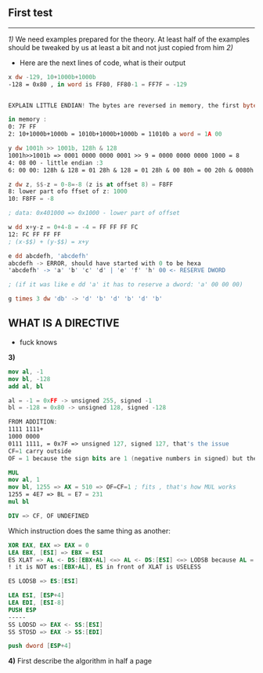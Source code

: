 
## First test

---
*1)* We need examples prepared for the theory. At least half of the examples should be tweaked by us at least a bit and not just copied from him
*2)*

- Here are the next lines of code, what is their output
```nasm
x dw -129, 10+1000b+1000b
-128 = 0x80 , in word is FF80, FF80-1 = FF7F = -129


EXPLAIN LITTLE ENDIAN! The bytes are reversed in memory, the first byte is the smallest

in memory :
0: 7F FF
2: 10+1000b+1000b = 1010b+1000b+1000b = 11010b a word = 1A 00 

y dw 1001h >> 1001b, 128h & 128
1001h>>1001b => 0001 0000 0000 0001 >> 9 = 0000 0000 0000 1000 = 8
4: 08 00 - little endian :3
6: 00 00: 128h & 128 = 01 28h & 128 = 01 28h & 00 80h = 00 20h & 0080h = 0

z dw z, $$-z = 0-8=-8 (z is at offset 8) = F8FF
8: lower part ofo ffset of z: 1000
10: F8FF = -8

; data: 0x401000 => 0x1000 - lower part of offset

w dd x+y-z = 0+4-8 = -4 = FF FF FF FC
12: FC FF FF FF 
; (x-$$) + (y-$$) = x+y

e dd abcdefh, 'abcdefh'
abcdefh -> ERROR, should have started with 0 to be hexa
'abcdefh' -> 'a' 'b' 'c' 'd' | 'e' 'f' 'h' 00 <- RESERVE DWORD

; (if it was like e dd 'a' it has to reserve a dword: 'a' 00 00 00)

g times 3 dw 'db' -> 'd' 'b' 'd' 'b' 'd' 'b'

```


## WHAT IS A DIRECTIVE
- fuck knows

**3)**

```nasm
mov al, -1
mov bl, -128
add al, bl

al = -1 = 0xFF -> unsigned 255, signed -1
bl = -128 = 0x80 -> unsigned 128, signed -128

FROM ADDITION: 
1111 1111+
1000 0000
0111 1111, = 0x7F => unsigned 127, signed 127, that's the issue
CF=1 carry outside
OF = 1 because the sign bits are 1 (negative numbers in signed) but the result has the sign bit 0

MUL
mov al, 1 
mov bl, 1255 => AX = 510 => OF=CF=1 ; fits , that's how MUL works
1255 = 4E7 => BL = E7 = 231
mul bl

DIV => CF, OF UNDEFINED
```

Which instruction does the same thing as another:
```nasm
XOR EAX, EAX => EAX = 0
LEA EBX, [ESI] => EBX = ESI
ES XLAT => AL <- DS:[EBX+AL] <=> AL <- DS:[ESI] <=> LODSB because AL = 0
! it is NOT es:[EBX+AL], ES in front of XLAT is USELESS

ES LODSB => ES:[ESI]
```

```nasm
LEA ESI, [ESP+4]
LEA EDI, [ESI-8]
PUSH ESP
-----
SS LODSD => EAX <- SS:[ESI]
SS STOSD => EAX -> SS:[EDI]

push dword [ESP+4]

```

**4)** First describe the algorithm in half a page


